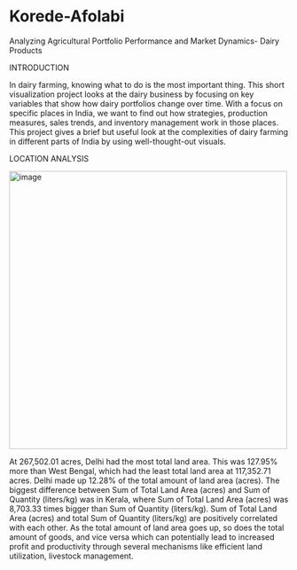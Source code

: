 # Korede-Afolabi
Analyzing Agricultural Portfolio Performance and Market Dynamics- Dairy Products

INTRODUCTION

In dairy farming, knowing what to do is the most important thing. This short visualization project looks at the dairy business by focusing on key variables that show how dairy portfolios change over time. With a focus on specific places in India, we want to find out how strategies, production measures, sales trends, and inventory management work in those places. This project gives a brief but useful look at the complexities of dairy farming in different parts of India by using well-thought-out visuals.

LOCATION ANALYSIS

<img width="501" alt="image" src="https://github.com/Korederuthie/Korede-Afolabi/assets/101185644/49b5e369-d167-4201-87c1-c3c3bf314a00">

At 267,502.01 acres, Delhi had the most total land area. This was 127.95% more than West Bengal, which had the least total land area at 117,352.71 acres. Delhi made up 12.28% of the total amount of land area (acres).
The biggest difference between Sum of Total Land Area (acres) and Sum of Quantity (liters/kg) was in Kerala, where Sum of Total Land Area (acres) was 8,703.33 times bigger than Sum of Quantity (liters/kg).
﻿﻿Sum of Total Land Area (acres) and total Sum of Quantity (liters/kg) are positively correlated with each other.﻿﻿
﻿As the total amount of land area goes up, so does the total amount of goods, and vice versa which can potentially lead to increased profit and productivity through several mechanisms like efficient land utilization, livestock management.

 


 


 



